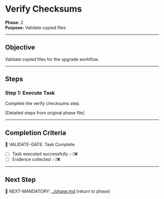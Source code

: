 # Verify Checksums

**Phase:** 2  
**Purpose:** Validate copied files  

---

## Objective

Validate copied files for the upgrade workflow.

---

## Steps

### Step 1: Execute Task

Complete the verify checksums step.

[Detailed steps from original phase file]

---

## Completion Criteria

🛑 VALIDATE-GATE: Task Complete

- [ ] Task executed successfully ✅/❌
- [ ] Evidence collected ✅/❌

---

## Next Step

🎯 NEXT-MANDATORY: [../phase.md](../phase.md) (return to phase)

